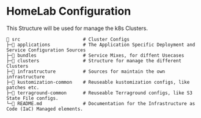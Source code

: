 # HomeLab Configuration

<!--intro-start-->
This Structure will be used for manage the k8s Clusters.
<!--intro-end-->

<!--structure-start-->
```
📁 src                       # Cluster Configs
├─📁 applications            # The Application Specific Deployment and Service Configuration Sources
├─📁 bundles                 # Service Mixes, for diffent Usecases
├─📁 clusters                # Structure for manage the different Clusters
├─📁 infrastructure          # Sources for maintain the own infrastructure
├─📁 kustomization-common    # Reuseable kustomization configs, like patches etc.
├─📁 terraground-common      # Reuseable Terraground configs, like S3 State File configs.  
└─📝 README.md               # Documentation for the Infrastructure as Code (IaC) Managed elements.
```
<!--structure-end-->
